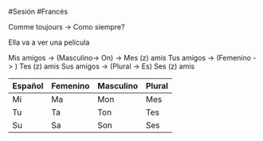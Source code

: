 #Sesión #Francés 

Comme toujours -> Como siempre?


Ella va a ver una película

Mis amigos -> (Masculino-> On) -> Mes (z) amis
Tus amigos -> (Femenino -> ) Tes (z) amis
Sus amigos -> (Plural -> Es) Ses (z) amis

| Español | Femenino | Masculino | Plural |
| ------- | -------- | --------- | ------ |
| Mi      | Ma       | Mon       | Mes    |
| Tu      | Ta       | Ton       | Tes    |
| Su      | Sa       | Son       | Ses    |

